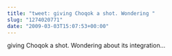 ```yaml
---
title: "tweet: giving Choqok a shot. Wondering "
slug: "1274020771"
date: "2009-03-03T15:07:53+00:00"
---
```

giving Choqok a shot. Wondering about its integration...